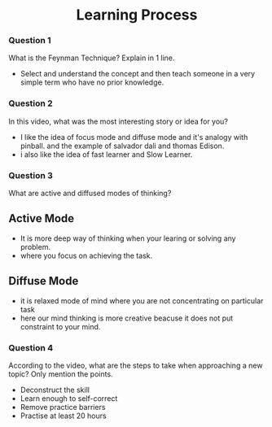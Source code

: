 <h1 align='center'>Learning Process</h1>


### Question 1
What is the Feynman Technique? Explain in 1 line.

- Select and understand the concept and then teach someone in a very simple term who have no prior knowledge.


### Question 2
In this video, what was the most interesting story or idea for you?

- I like the idea of focus mode and diffuse mode and it's analogy with pinball. and the example of salvador dali and thomas Edison.
- i also like the idea of fast learner and Slow Learner.

### Question 3
What are active and diffused modes of thinking?

## Active Mode

- It is more deep way of thinking when your learing or solving any problem.
- where you focus on achieving the task.

## Diffuse Mode

- it is relaxed mode of mind where you are not concentrating on particular task
- here our mind thinking is more creative beacuse it does not put constraint to your mind.

### Question 4
According to the video, what are the steps to take when approaching a new topic? Only mention the points.

- Deconstruct the skill
- Learn enough to self-correct
- Remove practice barriers
- Practise at least 20 hours

